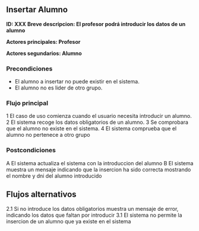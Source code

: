 
## Insertar Alumno

**ID: XXX**
**Breve descripcion: El profesor podrá introducir los datos de un alumno** 

**Actores principales: Profesor**

**Actores segundarios: Alumno**

### Precondiciones

* El alumno a insertar no puede existir en el sistema.
* El alumno no es lider de otro grupo.

### Flujo principal

1 El caso de uso comienza cuando el usuario necesita introducir un alumno.
2 El sistema recoge los datos obligatorios de un alumno.
3 Se comprobara que el alumno no existe en el sistema.
4 El sistema comprueba que el alumno no pertenece a otro grupo

### Postcondiciones

A El sistema actualiza el sistema con la introduccion del alumno
B El sistema muestra un mensaje indicando que la insercion ha sido correcta mostrando el nombre y dni del alumno introducido
 

## Flujos alternativos

2.1 Si no introduce los datos obligatorios muestra un mensaje de error, indicando los datos que faltan por introducir
3.1 El sistema no permite la insercion de un alumno que ya existe en el sistema
